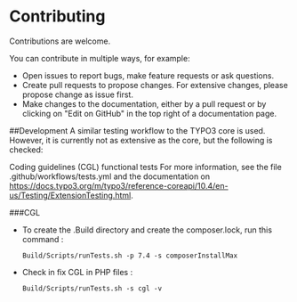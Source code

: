 # Contributing

Contributions are welcome.

You can contribute in multiple ways, for example:
- Open issues to report bugs, make feature requests or ask questions.
- Create pull requests to propose changes. For extensive changes, please propose change as issue first.
- Make changes to the documentation, either by a pull request or by clicking on "Edit on GitHub" in
the top right of a documentation page.

##Development
A similar testing workflow to the TYPO3 core is used. However, it
is currently not as extensive as the core, but the following is
checked:

Coding guidelines (CGL)
functional tests
For more information, see the file .github/workflows/tests.yml and
the documentation on https://docs.typo3.org/m/typo3/reference-coreapi/10.4/en-us/Testing/ExtensionTesting.html.

###CGL
- To create the .Build directory and create the composer.lock, run this command :

    `` Build/Scripts/runTests.sh -p 7.4 -s composerInstallMax ``



- Check in fix CGL in PHP files : 

  ``Build/Scripts/runTests.sh -s cgl -v``


